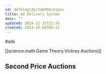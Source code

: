 ```yaml
---
id: 4m7klmgldpi3q6994c4jpxu
title: Ad Delivery System
desc: ""
updated: 2024-12-15T22:35
created: 2024-10-06T00:31
---
```

#ads




[[science.math.Game Theory.Vickrey Auctions]]
## Second Price Auctions

